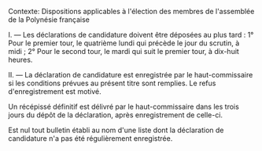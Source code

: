 Contexte: Dispositions applicables à l'élection des membres de l'assemblée de la Polynésie française

I. — Les déclarations de candidature doivent être déposées au plus tard : 1° Pour le premier tour, le quatrième lundi qui précède le jour du scrutin, à midi ; 2° Pour le second tour, le mardi qui suit le premier tour, à dix-huit heures.

II. — La déclaration de candidature est enregistrée par le haut-commissaire si les conditions prévues au présent titre sont remplies. Le refus d'enregistrement est motivé.

Un récépissé définitif est délivré par le haut-commissaire dans les trois jours du dépôt de la déclaration, après enregistrement de celle-ci.

Est nul tout bulletin établi au nom d'une liste dont la déclaration de candidature n'a pas été régulièrement enregistrée.